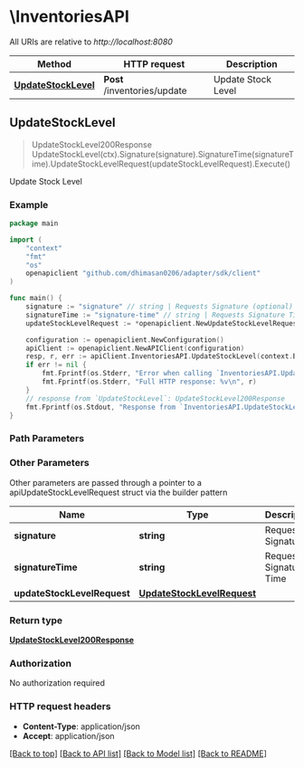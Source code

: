 # \InventoriesAPI

All URIs are relative to *http://localhost:8080*

Method | HTTP request | Description
------------- | ------------- | -------------
[**UpdateStockLevel**](InventoriesAPI.md#UpdateStockLevel) | **Post** /inventories/update | Update Stock Level



## UpdateStockLevel

> UpdateStockLevel200Response UpdateStockLevel(ctx).Signature(signature).SignatureTime(signatureTime).UpdateStockLevelRequest(updateStockLevelRequest).Execute()

Update Stock Level



### Example

```go
package main

import (
	"context"
	"fmt"
	"os"
	openapiclient "github.com/dhimasan0206/adapter/sdk/client"
)

func main() {
	signature := "signature" // string | Requests Signature (optional)
	signatureTime := "signature-time" // string | Requests Signature Time (optional)
	updateStockLevelRequest := *openapiclient.NewUpdateStockLevelRequest() // UpdateStockLevelRequest |  (optional)

	configuration := openapiclient.NewConfiguration()
	apiClient := openapiclient.NewAPIClient(configuration)
	resp, r, err := apiClient.InventoriesAPI.UpdateStockLevel(context.Background()).Signature(signature).SignatureTime(signatureTime).UpdateStockLevelRequest(updateStockLevelRequest).Execute()
	if err != nil {
		fmt.Fprintf(os.Stderr, "Error when calling `InventoriesAPI.UpdateStockLevel``: %v\n", err)
		fmt.Fprintf(os.Stderr, "Full HTTP response: %v\n", r)
	}
	// response from `UpdateStockLevel`: UpdateStockLevel200Response
	fmt.Fprintf(os.Stdout, "Response from `InventoriesAPI.UpdateStockLevel`: %v\n", resp)
}
```

### Path Parameters



### Other Parameters

Other parameters are passed through a pointer to a apiUpdateStockLevelRequest struct via the builder pattern


Name | Type | Description  | Notes
------------- | ------------- | ------------- | -------------
 **signature** | **string** | Requests Signature | 
 **signatureTime** | **string** | Requests Signature Time | 
 **updateStockLevelRequest** | [**UpdateStockLevelRequest**](UpdateStockLevelRequest.md) |  | 

### Return type

[**UpdateStockLevel200Response**](UpdateStockLevel200Response.md)

### Authorization

No authorization required

### HTTP request headers

- **Content-Type**: application/json
- **Accept**: application/json

[[Back to top]](#) [[Back to API list]](../README.md#documentation-for-api-endpoints)
[[Back to Model list]](../README.md#documentation-for-models)
[[Back to README]](../README.md)

